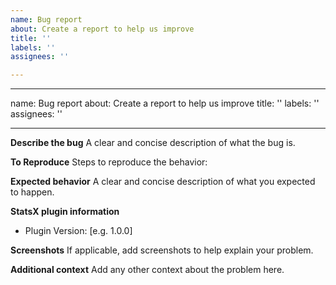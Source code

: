 ```yaml
---
name: Bug report
about: Create a report to help us improve
title: ''
labels: ''
assignees: ''

---
```


---
name: Bug report
about: Create a report to help us improve
title: ''
labels: ''
assignees: ''

---

**Describe the bug**
A clear and concise description of what the bug is.


**To Reproduce**
Steps to reproduce the behavior:


**Expected behavior**
A clear and concise description of what you expected to happen.

**StatsX plugin information**
- Plugin Version: [e.g. 1.0.0]


**Screenshots**
If applicable, add screenshots to help explain your problem.


**Additional context**
Add any other context about the problem here.

